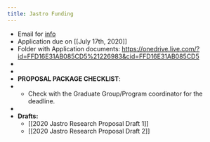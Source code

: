 ```yaml
---
title: Jastro Funding
---
```


- Email for [info](https://mail.google.com/mail/u/0/#inbox/FMfcgxwHNWJRZCgkpjZjmMTqtgXrTbCV)
- Application due on [[July 17th, 2020]]
- Folder with Application documents: https://onedrive.live.com/?id=FFD16E31AB085CD5%21226983&cid=FFD16E31AB085CD5
-
-
- **PROPOSAL PACKAGE CHECKLIST**:
-
	- Check with the Graduate Group/Program coordinator for the deadline.
-
- **Drafts:**
	- [[2020 Jastro Research Proposal Draft 1]]
	- [[2020 Jastro Research Proposal Draft 2]]
